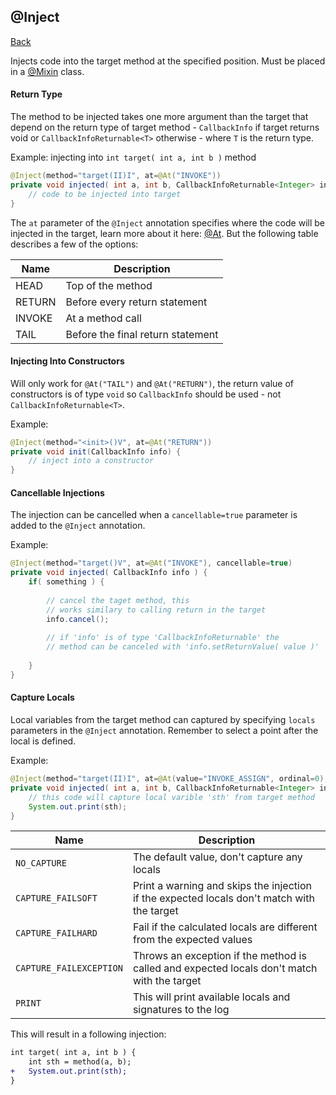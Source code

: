## @Inject
[Back](mixins.md)

Injects code into the target method at the specified position. Must be placed in a [@Mixin](mixin.md) class.

#### Return Type
The method to be injected takes one more argument than the target that depend on the return type of target method - `CallbackInfo` if target returns void or `CallbackInfoReturnable<T>` otherwise - where `T` is the return type.

Example: injecting into `int target( int a, int b )` method
```java
@Inject(method="target(II)I", at=@At("INVOKE"))
private void injected( int a, int b, CallbackInfoReturnable<Integer> info ) {
	// code to be injected into target
}
```

The `at` parameter of the `@Inject` annotation specifies where the code will be injected in the target, learn more about it here: [@At](at.md). But the following table describes a few of the options: 

| Name | Description |
| --- | --- |
| HEAD | Top of the method |
| RETURN | Before every return statement |
| INVOKE | At a method call |
| TAIL | Before the final return statement |

#### Injecting Into Constructors
Will only work for `@At("TAIL")` and `@At("RETURN")`, the return value of constructors is of type `void` so `CallbackInfo` should be used - not `CallbackInfoReturnable<T>`.

Example:
```java
@Inject(method="<init>()V", at=@At("RETURN"))
private void init(CallbackInfo info) {
	// inject into a constructor
}
```

#### Cancellable Injections
The injection can be cancelled when a `cancellable=true` parameter is added to the `@Inject` annotation.

Example:
```java
@Inject(method="target()V", at=@At("INVOKE"), cancellable=true)
private void injected( CallbackInfo info ) {
	if( something ) {
	
		// cancel the taget method, this
		// works similary to calling return in the target
		info.cancel();
		
		// if 'info' is of type 'CallbackInfoReturnable' the
		// method can be canceled with 'info.setReturnValue( value )'
		
	}
}
```

#### Capture Locals
Local variables from the target method can captured by specifying `locals` parameters in the `@Inject` annotation. Remember to select a point after the local is defined.

Example:
```java
@Inject(method="target(II)I", at=@At(value="INVOKE_ASSIGN", ordinal=0), locals=LocalCapture.CAPTURE_FAILSOFT)
private void injected( int a, int b, CallbackInfoReturnable<Integer> info, int sth ) {
	// this code will capture local varible 'sth' from target method
	System.out.print(sth);
}
```

| Name | Description |
| --- | --- |
| `NO_CAPTURE` | The default value, don't capture any locals |
| `CAPTURE_FAILSOFT` | Print a warning and skips the injection if the expected locals don't match with the target |
| `CAPTURE_FAILHARD` | Fail if the calculated locals are different from the expected values |
| `CAPTURE_FAILEXCEPTION` | Throws an exception if the method is called and expected locals don't match with the target |
| `PRINT` | This will print available locals and signatures to the log |

This will result in a following injection:
```patch
int target( int a, int b ) {
	int sth = method(a, b);
+	System.out.print(sth);
}
```
